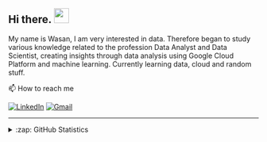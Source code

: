 ## Hi there. <img src="https://raw.githubusercontent.com/MartinHeinz/MartinHeinz/master/wave.gif" width="30px">

My name is Wasan, I am very interested in data. Therefore began to study various knowledge related to the profession Data Analyst and Data Scientist, creating insights through data analysis using Google Cloud Platform and machine learning. Currently learning data, cloud and random stuff.

📫  How to reach me

[![LinkedIn](https://img.shields.io/badge/--linkedin?label=LinkedIn&logo=LinkedIn&style=social)](https://www.linkedin.com/in/msrwasan/)
[![Gmail](https://img.shields.io/badge/--linkedin?label=Gmail&logo=gmail&style=social)](mailto:wasan.masiri@gmail.com)

<hr>

<details close>
<summary>:zap: GitHub Statistics</summary>
  <img src="https://github-readme-stats.vercel.app/api?username=wasan-m&show_icons=true&theme=nord" width="400px">
</details>
